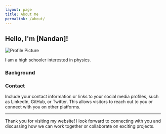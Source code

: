 ```yaml
---
layout: page
title: About Me
permalink: /about/
---
```


## Hello, I'm [Nandan]!

![Profile Picture](/path/to/your/profile-picture.jpg)

I am a high schooler interested in physics. 

### Background

### Contact

Include your contact information or links to your social media profiles, such as LinkedIn, GitHub, or Twitter. This allows visitors to reach out to you or connect with you on other platforms.

---

Thank you for visiting my website! I look forward to connecting with you and discussing how we can work together or collaborate on exciting projects.
